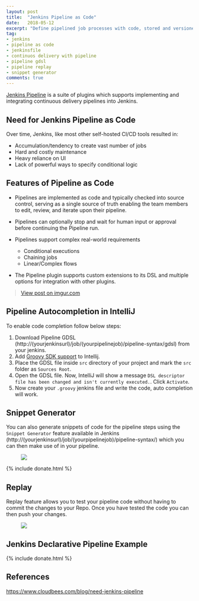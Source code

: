 ```yaml
---
layout: post
title:  "Jenkins Pipeline as Code"
date:   2018-05-12
excerpt: "Define pipelined job processes with code, stored and versioned in a source repository"
tag:
- jenkins 
- pipeline as code
- jenkinsfile
- continuos delivery with pipeline
- pipeline gdsl
- pipeline replay
- snippet generator
comments: true
---
```


[Jenkins Pipeline](https://jenkins.io/doc/book/pipeline-as-code/) is a suite of plugins which supports implementing and integrating continuous delivery pipelines into Jenkins.

## Need for Jenkins Pipeline as Code

Over time, Jenkins, like most other self-hosted CI/CD tools resulted in:

* Accumulation/tendency to create vast number of jobs
* Hard and costly maintenance
* Heavy reliance on UI
* Lack of powerful ways to specify conditional logic

## Features of Pipeline as Code

* Pipelines are implemented as code and typically checked into source control, serving as a single source of truth enabling the team members to edit, review, and iterate upon their pipeline.

* Pipelines can optionally stop and wait for human input or approval before continuing the Pipeline run.

* Pipelines support complex real-world requirements
    * Conditional executions
    * Chaining jobs
    * Linear/Complex flows

* The Pipeline plugin supports custom extensions to its DSL and multiple options for integration with other plugins.

<blockquote class="imgur-embed-pub" lang="en" data-id="WshehVd"><a href="//imgur.com/WshehVd">View post on imgur.com</a></blockquote><script async src="//s.imgur.com/min/embed.js" charset="utf-8"></script>

## Pipeline Autocompletion in IntelliJ

To enable code completion follow below steps:

1. Download Pipeline GDSL (http://(yourjenkinsurl)/job/(yourpipelinejob)/pipeline-syntax/gdsl) from your jenkins.
2. Add [Groovy SDK support](https://www.bonusbits.com/wiki/HowTo:Add_Groovy_SDK_to_IntelliJ_IDEA)  to Intellij.
3. Place the GDSL file inside `src` directory of your project and mark the `src` folder as `Sources Root`.
4. Open the GDSL file. Now, IntelliJ will show a message `DSL descriptor file has been changed and isn't currently executed.`. Click `Activate`.
5. Now create your `.groovy` jenkins file and write the code, auto completion will work.

##  Snippet Generator

You can also generate snippets of code for the pipeline steps using the `Snippet Generator` feature available in Jenkins (http://(yourjenkinsurl)/job/(yourpipelinejob)/pipeline-syntax/) which you can then make use of in your pipeline.

<figure>
	<a href="{{ site.url }}/assets/img/2018/05/jenkins-snippet-generator.png"><img src="{{ site.url }}/assets/img/2018/05/jenkins-snippet-generator.png"></a>
</figure>

{% include donate.html %}

## Replay

Replay feature allows you to test your pipeline code without having to commit the changes to your Repo. Once you have tested the code you can then push your changes.

<figure>
	<a href="{{ site.url }}/assets/img/2018/05/jenkins-replay.png"><img src="{{ site.url }}/assets/img/2018/05/jenkins-replay.png"></a>
</figure>

## Jenkins Declarative Pipeline Example

<script src="https://gist.github.com/HarshadRanganathan/97feed7f91b7ae542c994393447f3db4.js"></script>

{% include donate.html %}

## References

<https://www.cloudbees.com/blog/need-jenkins-pipeline>



